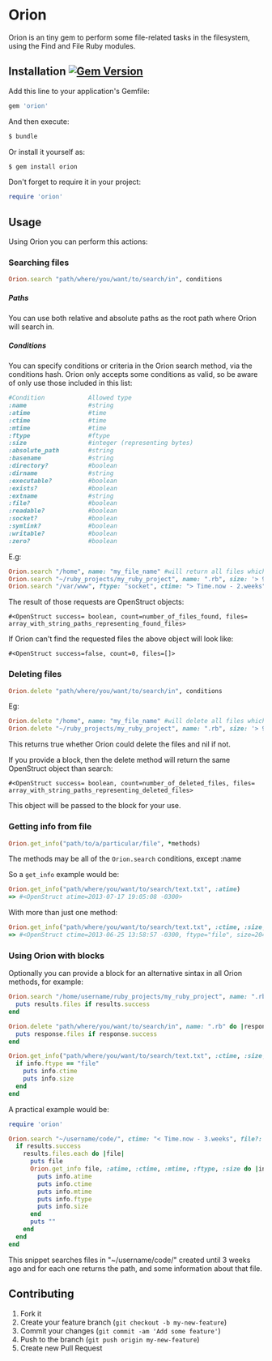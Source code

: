 # Orion

Orion is an tiny gem to perform some file-related tasks in the filesystem, using the Find and File Ruby modules.

## Installation [![Gem Version](https://badge.fury.io/rb/orion.png)](http://badge.fury.io/rb/orion)

Add this line to your application's Gemfile:

```ruby
gem 'orion'
```
And then execute:

```bash
$ bundle
```
Or install it yourself as:

```bash
$ gem install orion
```
Don't forget to require it in your project:

```ruby 
require 'orion'
```
## Usage

Using Orion you can perform this actions:

### Searching files

```ruby
Orion.search "path/where/you/want/to/search/in", conditions
```

##### Paths

You can use both relative and absolute paths as the root path where Orion will search in.

##### Conditions

You can specify conditions or criteria in the Orion search method, via the conditions hash. 
Orion only accepts some conditions as valid, so be aware of only use those included in this list:

```ruby
#Condition            Allowed type  
:name                 #string
:atime                #time
:ctime                #time
:mtime                #time
:ftype                #ftype
:size                 #integer (representing bytes)
:absolute_path        #string
:basename             #string
:directory?           #boolean
:dirname              #string
:executable?          #boolean
:exists?              #boolean
:extname              #string
:file?                #boolean
:readable?            #boolean
:socket?              #boolean
:symlink?             #boolean
:writable?            #boolean
:zero?                #boolean
```

E.g:
```ruby
Orion.search "/home", name: "my_file_name" #will return all files which include my_file_name in /home
Orion.search "~/ruby_projects/my_ruby_project", name: ".rb", size: '> 9999' #will return all ruby files in my_ruby_project directory which size is larger than 9999 bytes
Orion.search "/var/www", ftype: "socket", ctime: "> Time.now - 2.weeks" #will return all sockets in /var/www created since two weeks ago.
```
The result of those requests are OpenStruct objects:
    
    #<OpenStruct success= boolean, count=number_of_files_found, files= array_with_string_paths_representing_found_files> 

If Orion can't find the requested files the above object will look like:
    
    #<OpenStruct success=false, count=0, files=[]> 

### Deleting files

```ruby
Orion.delete "path/where/you/want/to/search/in", conditions
```
Eg:

```ruby
Orion.delete "/home", name: "my_file_name" #will delete all files which include my_file_name in /home
Orion.delete "~/ruby_projects/my_ruby_project", name: ".rb", size: '> 9999' #will delete all ruby files in my_ruby_project directory which size is larger than 9999 bytes
```
This returns true whether Orion could delete the files and nil if not.

If you provide a block, then the delete method will return the same OpenStruct object than search:

    #<OpenStruct success= boolean, count=number_of_deleted_files, files= array_with_string_paths_representing_deleted_files>

This object will be passed to the block for your use.

### Getting info from file

```ruby
Orion.get_info("path/to/a/particular/file", *methods)
```
The methods may be all of the `Orion.search` conditions, except :name

So a `get_info` example would be:

```ruby
Orion.get_info("path/where/you/want/to/search/text.txt", :atime)
=> #<OpenStruct atime=2013-07-17 19:05:08 -0300>
```
With more than just one method:

```ruby
Orion.get_info("path/where/you/want/to/search/text.txt", :ctime, :size, :ftype, :writable?)
=> #<OpenStruct ctime=2013-06-25 13:58:57 -0300, ftype="file", size=204, writable=true>
```

### Using Orion with blocks 

Optionally you can provide a block for an alternative sintax in all Orion methods, for example:

```ruby
Orion.search "/home/username/ruby_projects/my_ruby_project", name: ".rb" do |results|
  puts results.files if results.success 
end

Orion.delete "path/where/you/want/to/search/in", name: ".rb" do |response|
  puts response.files if response.success 
end

Orion.get_info("path/where/you/want/to/search/text.txt", :ctime, :size, :ftype) do |info|
  if info.ftype == "file"
    puts info.ctime
    puts info.size
  end
end
```
A practical example would be:
```ruby   
require 'orion'

Orion.search "~/username/code/", ctime: "< Time.now - 3.weeks", file?: true do |results|
  if results.success
    results.files.each do |file|
      puts file
      Orion.get_info file, :atime, :ctime, :mtime, :ftype, :size do |info|
        puts info.atime
        puts info.ctime
        puts info.mtime
        puts info.ftype
        puts info.size
      end
      puts ""
    end
  end
end
```
This snippet searches files in "~/username/code/" created until 3 weeks ago and for each one returns the path, and some information about that file.

## Contributing

1. Fork it
2. Create your feature branch (`git checkout -b my-new-feature`)
3. Commit your changes (`git commit -am 'Add some feature'`)
4. Push to the branch (`git push origin my-new-feature`)
5. Create new Pull Request
